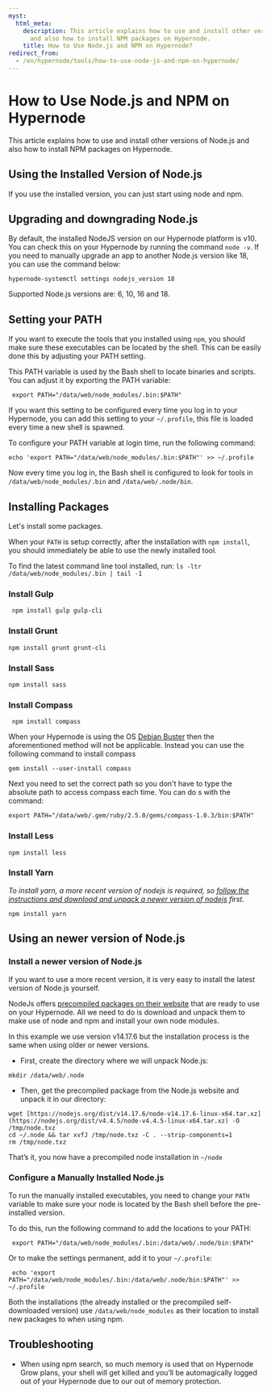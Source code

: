 ```yaml
---
myst:
  html_meta:
    description: This article explains how to use and install other versions of Node.js
      and also how to install NPM packages on Hypernode.
    title: How to Use Node.js and NPM on Hypernode?
redirect_from:
  - /en/hypernode/tools/how-to-use-node-js-and-npm-on-hypernode/
---
```


<!-- source: https://support.hypernode.com/en/hypernode/tools/how-to-use-node-js-and-npm-on-hypernode/ -->

# How to Use Node.js and NPM on Hypernode

This article explains how to use and install other versions of Node.js and also how to install NPM packages on Hypernode.

## Using the Installed Version of Node.js

If you use the installed version, you can just start using node and npm.

## Upgrading and downgrading Node.js

By default, the installed NodeJS version on our Hypernode platform is v10. You can check this on your Hypernode by running the command `node -v`. If you need to manually upgrade an app to another Node.js version like 18, you can use the command below:

```nginx
hypernode-systemctl settings nodejs_version 18
```

Supported Node.js versions are: 6, 10, 16 and 18.

## Setting your PATH

If you want to execute the tools that you installed using `npm`, you should make sure these executables can be located by the shell. This can be easily done this by adjusting your PATH setting.

This PATH variable is used by the Bash shell to locate binaries and scripts. You can adjust it by exporting the PATH variable:

```nginx
 export PATH="/data/web/node_modules/.bin:$PATH"
```

If you want this setting to be configured every time you log in to your Hypernode, you can add this setting to your `~/.profile`, this file is loaded every time a new shell is spawned.

To configure your PATH variable at login time, run the following command:

```nginx
echo 'export PATH="/data/web/node_modules/.bin:$PATH"' >> ~/.profile
```

Now every time you log in, the Bash shell is configured to look for tools in `/data/web/node_modules/.bin` and `/data/web/.node/bin`.

## Installing Packages

Let's install some packages.

When your `PATH` is setup correctly, after the installation with `npm install`, you should immediately be able to use the newly installed tool.

To find the latest command line tool installed, run: `ls -ltr /data/web/node_modules/.bin | tail -1`

### Install Gulp

```nginx
 npm install gulp gulp-cli
```

### Install Grunt

```nginx
npm install grunt grunt-cli
```

### Install Sass

```nginx
npm install sass
```

### Install Compass

```nginx
 npm install compass
```

When your Hypernode is using the OS [Debian Buster](https://changelog.hypernode.com/changelog/release-7351-new-hypernodes-will-be-booted-on-debian-buster/) then the aforementioned method will not be applicable. Instead you can use the following command to install compass

```nginx
gem install --user-install compass
```

Next you need to set the correct path so you don't have to type the absolute path to access compass each time. You can do s with the command:

```nginx
export PATH="/data/web/.gem/ruby/2.5.0/gems/compass-1.0.3/bin:$PATH"
```

### Install Less

```nginx
npm install less
```

### Install Yarn

*To install yarn, a more recent version of nodejs is required, so [follow the instructions and download and unpack a newer version of nodejs](how-to-use-node-js-and-npm-on-hypernode.md#using-an-newer-version-of-node-js) first.*

```nginx
npm install yarn
```

## **Using an newer version of Node.js**

### **Install a newer version of Node.js**

If you want to use a more recent version, it is very easy to install the latest version of Node.js yourself.

NodeJs offers [precompiled packages on their website](https://nodejs.org/en/) that are ready to use on your Hypernode.
All we need to do is download and unpack them to make use of node and npm and install your own node modules.

In this example we use version v14.17.6 but the installation process is the same when using older or newer versions.

- First, create the directory where we will unpack Node.js:

```nginx
mkdir /data/web/.node
```

- Then, get the precompiled package from the Node.js website and unpack it in our directory:

```nginx
wget [https://nodejs.org/dist/v14.17.6/node-v14.17.6-linux-x64.tar.xz](https://nodejs.org/dist/v4.4.5/node-v4.4.5-linux-x64.tar.xz) -O /tmp/node.txz
cd ~/.node && tar xvfJ /tmp/node.txz -C . --strip-components=1
rm /tmp/node.txz
```

That’s it, you now have a precompiled node installation in `~/node`

### Configure a Manually Installed Node.js

To run the manually installed executables, you need to change your `PATH` variable to make sure your node is located by the Bash shell before the pre-installed version.

To do this, run the following command to add the locations to your PATH:

```nginx
 export PATH="/data/web/node_modules/.bin:/data/web/.node/bin:$PATH"
```

Or to make the settings permanent, add it to your `~/.profile`:

```nginx
 echo 'export PATH="/data/web/node_modules/.bin:/data/web/.node/bin:$PATH"' >> ~/.profile
```

Both the installations (the already installed or the precompiled self-downloaded version) use `/data/web/node_modules` as their location to install new packages to when using npm.

## Troubleshooting

- When using npm search, so much memory is used that on Hypernode Grow plans, your shell will get killed and you’ll be automagically logged out of your Hypernode due to our out of memory protection.
